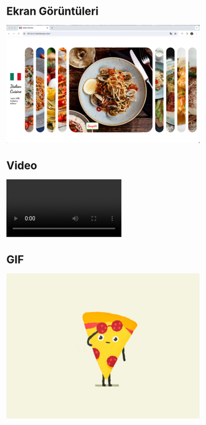 # Ekran Görüntüleri

![](images/italiano.png)

# Video

![](images/italiano.mp4)

# GIF

![](images/pizza.gif)

